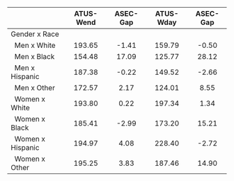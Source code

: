 
|                      |    ATUS-Wend |     ASEC-Gap |    ATUS-Wday |     ASEC-Gap |
| -------------------- | :----------: | :----------: | :----------: | :----------: |
| Gender x Race        |              |              |              |              |
| &nbsp;&nbsp;Men x White |       193.65 |        -1.41 |       159.79 |        -0.50 |
| &nbsp;&nbsp;Men x Black |       154.48 |        17.09 |       125.77 |        28.12 |
| &nbsp;&nbsp;Men x Hispanic |       187.38 |        -0.22 |       149.52 |        -2.66 |
| &nbsp;&nbsp;Men x Other |       172.57 |         2.17 |       124.01 |         8.55 |
| &nbsp;&nbsp;Women x White |       193.80 |         0.22 |       197.34 |         1.34 |
| &nbsp;&nbsp;Women x Black |       185.41 |        -2.99 |       173.20 |        15.21 |
| &nbsp;&nbsp;Women x Hispanic |       194.97 |         4.08 |       228.40 |        -2.72 |
| &nbsp;&nbsp;Women x Other |       195.25 |         3.83 |       187.46 |        14.90 |

